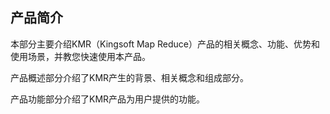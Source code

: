 ## 产品简介

本部分主要介绍KMR（Kingsoft Map Reduce）产品的相关概念、功能、优势和使用场景，并教您快速使用本产品。

产品概述部分介绍了KMR产生的背景、相关概念和组成部分。

产品功能部分介绍了KMR产品为用户提供的功能。



